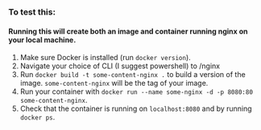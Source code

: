 ### To test this:

#### Running this will create both an image and container running nginx on your local machine.

1. Make sure Docker is installed (run `docker version`).
2. Navigate your choice of CLI (I suggest powershell) to /nginx
3. Run `docker build -t some-content-nginx .` to build a version of the image. `some-content-nginx` will be the tag of your image.
4. Run your container with `docker run --name some-nginx -d -p 8080:80 some-content-nginx`.
5. Check that the container is running on `localhost:8080` and by running `docker ps`.
